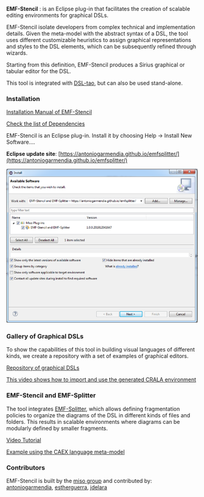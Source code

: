 __EMF-Stencil__ : is an Eclipse plug-in that facilitates the creation of scalable editing environments for graphical DSLs. 

EMF-Stencil isolate developers from complex technical and implementation details. Given the meta-model with the abstract syntax of a DSL, the tool uses different customizable heuristics to assign graphical representations and styles to the DSL elements, which can be subsequently refined through wizards. 

Starting from this definition, EMF-Stencil produces a Sirius graphical or tabular editor for the DSL.

This tool is integrated with [DSL-tao](http://jdelara.github.io/DSL-tao/index.html), but can also be used stand-alone.

### __Installation__

[Installation Manual of EMF-Stencil](./pages/installation-manual.html)

[Check the list of Dependencies](./pages/list-dependencies.html)

EMF-Stencil is an Eclipse plug-in. Install it by choosing Help → Install New Software….

__Eclipse update site__: [https://antoniogarmendia.github.io/emfsplitter/](https://antoniogarmendia.github.io/emfsplitter/) 

![Select __EMF-Stencil and EMF-Splitter__ and install](/assets/img/eclipse-update-site-emf-stencil.png)

### __Gallery of Graphical DSLs__

To show the capabilities of this tool in building visual languages of different kinds, we create a repository with a set of examples of graphical editors.

[Repository of graphical DSLs](https://github.com/antoniogarmendia/gallery-graphical-dsls-emfStencil)

[This video shows how to import and use the generated CRALA environment](https://youtu.be/rFLJQfhcVyA)

### __EMF-Stencil and EMF-Splitter__

The tool integrates [EMF-Splitter](https://antoniogarmendia.github.io/EMFSplitterSite/), which allows defining fragmentation
policies to organize the diagrams of the DSL in different kinds of files and folders. This results in scalable environments where diagrams can be modularly defined by smaller fragments.

[Video Tutorial](https://www.youtube.com/watch?v=tJL7Xfmz3vE)

[Example using the CAEX language meta-model](./pages/caex-example.html)

### Contributors
EMF-Stencil is built by the [miso group](http://www.miso.es) and contributed by: [antoniogarmendia](https://github.com/antoniogarmendia), [estherguerra](https://github.com/estherguerra), [jdelara](https://github.com/jdelara) 
